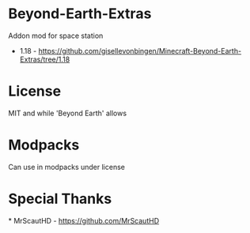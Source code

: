 # Beyond-Earth-Extras
Addon mod for space station

* 1.18 - https://github.com/gisellevonbingen/Minecraft-Beyond-Earth-Extras/tree/1.18

# License

MIT and while 'Beyond Earth' allows

# Modpacks

Can use in modpacks under license

# Special Thanks
* MrScautHD - https://github.com/MrScautHD
